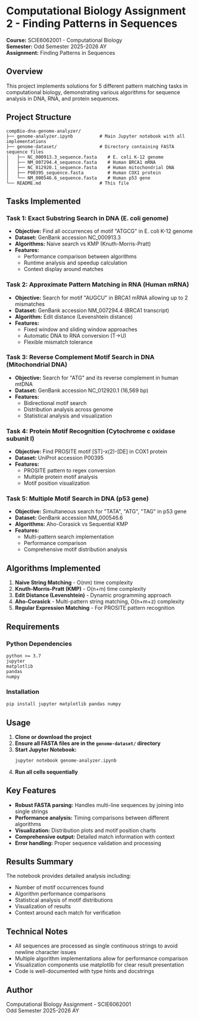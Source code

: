 # Computational Biology Assignment 2 - Finding Patterns in Sequences

**Course:** SCIE6062001 - Computational Biology  
**Semester:** Odd Semester 2025-2026 AY  
**Assignment:** Finding Patterns in Sequences

## Overview

This project implements solutions for 5 different pattern matching tasks in computational biology, demonstrating various algorithms for sequence analysis in DNA, RNA, and protein sequences.

## Project Structure

```
compBio-dna-genome-analyzer/
├── genome-analyzer.ipynb          # Main Jupyter notebook with all implementations
├── genome-dataset/                # Directory containing FASTA sequence files
│   ├── NC_000913.3_sequence.fasta    # E. coli K-12 genome
│   ├── NM_007294.4_sequence.fasta    # Human BRCA1 mRNA
│   ├── NC_012920.1_sequence.fasta    # Human mitochondrial DNA
│   ├── P00395_sequence.fasta         # Human COX1 protein
│   └── NM_000546.6_sequence.fasta    # Human p53 gene
└── README.md                      # This file
```

## Tasks Implemented

### Task 1: Exact Substring Search in DNA (E. coli genome)

- **Objective:** Find all occurrences of motif "ATGCG" in E. coli K-12 genome
- **Dataset:** GenBank accession NC_000913.3
- **Algorithms:** Naive search vs KMP (Knuth-Morris-Pratt)
- **Features:**
  - Performance comparison between algorithms
  - Runtime analysis and speedup calculation
  - Context display around matches

### Task 2: Approximate Pattern Matching in RNA (Human mRNA)

- **Objective:** Search for motif "AUGCU" in BRCA1 mRNA allowing up to 2 mismatches
- **Dataset:** GenBank accession NM_007294.4 (BRCA1 transcript)
- **Algorithm:** Edit distance (Levenshtein distance)
- **Features:**
  - Fixed window and sliding window approaches
  - Automatic DNA to RNA conversion (T→U)
  - Flexible mismatch tolerance

### Task 3: Reverse Complement Motif Search in DNA (Mitochondrial DNA)

- **Objective:** Search for "ATG" and its reverse complement in human mtDNA
- **Dataset:** GenBank accession NC_012920.1 (16,569 bp)
- **Features:**
  - Bidirectional motif search
  - Distribution analysis across genome
  - Statistical analysis and visualization

### Task 4: Protein Motif Recognition (Cytochrome c oxidase subunit I)

- **Objective:** Find PROSITE motif [ST]-x(2)-[DE] in COX1 protein
- **Dataset:** UniProt accession P00395
- **Features:**
  - PROSITE pattern to regex conversion
  - Multiple protein motif analysis
  - Motif position visualization

### Task 5: Multiple Motif Search in DNA (p53 gene)

- **Objective:** Simultaneous search for "TATA", "ATG", "TAG" in p53 gene
- **Dataset:** GenBank accession NM_000546.6
- **Algorithms:** Aho-Corasick vs Sequential KMP
- **Features:**
  - Multi-pattern search implementation
  - Performance comparison
  - Comprehensive motif distribution analysis

## Algorithms Implemented

1. **Naive String Matching** - O(nm) time complexity
2. **Knuth-Morris-Pratt (KMP)** - O(n+m) time complexity
3. **Edit Distance (Levenshtein)** - Dynamic programming approach
4. **Aho-Corasick** - Multi-pattern string matching, O(n+m+z) complexity
5. **Regular Expression Matching** - For PROSITE pattern recognition

## Requirements

### Python Dependencies

```
python >= 3.7
jupyter
matplotlib
pandas
numpy
```

### Installation

```bash
pip install jupyter matplotlib pandas numpy
```

## Usage

1. **Clone or download the project**
2. **Ensure all FASTA files are in the `genome-dataset/` directory**
3. **Start Jupyter Notebook:**
   ```bash
   jupyter notebook genome-analyzer.ipynb
   ```
4. **Run all cells sequentially**

## Key Features

- **Robust FASTA parsing:** Handles multi-line sequences by joining into single strings
- **Performance analysis:** Timing comparisons between different algorithms
- **Visualization:** Distribution plots and motif position charts
- **Comprehensive output:** Detailed match information with context
- **Error handling:** Proper sequence validation and processing

## Results Summary

The notebook provides detailed analysis including:

- Number of motif occurrences found
- Algorithm performance comparisons
- Statistical analysis of motif distributions
- Visualization of results
- Context around each match for verification

## Technical Notes

- All sequences are processed as single continuous strings to avoid newline character issues
- Multiple algorithm implementations allow for performance comparison
- Visualization components use matplotlib for clear result presentation
- Code is well-documented with type hints and docstrings

## Author

Computational Biology Assignment - SCIE6062001  
Odd Semester 2025-2026 AY
